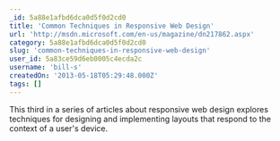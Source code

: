 ```yaml
---
_id: 5a88e1afbd6dca0d5f0d2cd0
title: 'Common Techniques in Responsive Web Design'
url: 'http://msdn.microsoft.com/en-us/magazine/dn217862.aspx'
category: 5a88e1afbd6dca0d5f0d2cd0
slug: 'common-techniques-in-responsive-web-design'
user_id: 5a83ce59d6eb0005c4ecda2c
username: 'bill-s'
createdOn: '2013-05-18T05:29:48.000Z'
tags: []
---
```


This third in a series of articles about responsive web design explores techniques for designing and implementing layouts that respond to the context of a user's device.
